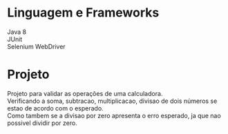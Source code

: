 # Linguagem e Frameworks

Java 8 <br /> 
JUnit <br /> 
Selenium WebDriver

# Projeto
Projeto para validar as operações de uma calculadora. <br /> 
Verificando a soma, subtracao, multiplicacao, divisao de dois números se estao de acordo com o esperado. <br /> 
Como tambem se a divisao por zero apresenta o erro esperado, ja que nao possivel dividir por zero.
